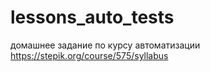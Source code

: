 # lessons_auto_tests
домашнее задание по курсу автоматизации
https://stepik.org/course/575/syllabus
